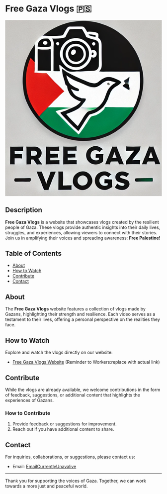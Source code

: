 # Free Gaza Vlogs 🇵🇸
![Classboard](Free-Gaza-Vlogs-Favicon.png)  
## Description
**Free Gaza Vlogs** is a website that showcases vlogs created by the resilient people of Gaza. These vlogs provide authentic insights into their daily lives, struggles, and experiences, allowing viewers to connect with their stories. Join us in amplifying their voices and spreading awareness: **Free Palestine!**

## Table of Contents
- [About](#about)
- [How to Watch](#how-to-watch)
- [Contribute](#contribute)
- [Contact](#contact)

## About
The **Free Gaza Vlogs** website features a collection of vlogs made by Gazans, highlighting their strength and resilience. Each video serves as a testament to their lives, offering a personal perspective on the realities they face.

## How to Watch
Explore and watch the vlogs directly on our website:
- [Free Gaza Vlogs Website](https://yourwebsite.com) (Reminder to Workers:replace with actual link)

## Contribute
While the vlogs are already available, we welcome contributions in the form of feedback, suggestions, or additional content that highlights the experiences of Gazans.

### How to Contribute
1. Provide feedback or suggestions for improvement.
2. Reach out if you have additional content to share.

## Contact
For inquiries, collaborations, or suggestions, please contact us:
- Email: [EmailCurrentlyUnavalive](Unavalible)


---

Thank you for supporting the voices of Gaza. Together, we can work towards a more just and peaceful world.


